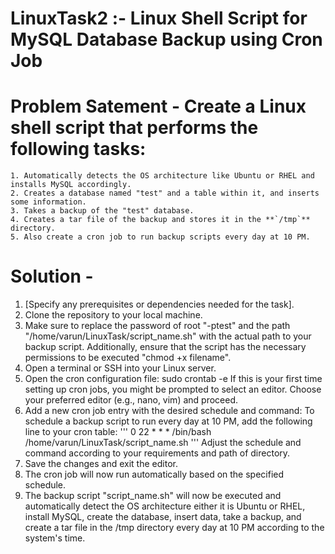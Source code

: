 # LinuxTask2 :- Linux Shell Script for MySQL Database Backup using Cron Job

# Problem Satement - Create a Linux shell script that performs the following tasks:
    1. Automatically detects the OS architecture like Ubuntu or RHEL and installs MySQL accordingly.
    2. Creates a database named "test" and a table within it, and inserts some information.
    3. Takes a backup of the "test" database.
    4. Creates a tar file of the backup and stores it in the **`/tmp`** directory.
    5. Also create a cron job to run backup scripts every day at 10 PM.

# Solution -
1. [Specify any prerequisites or dependencies needed for the task].
2. Clone the repository to your local machine.
3. Make sure to replace the password of root "-ptest" and the path "/home/varun/LinuxTask/script_name.sh" with the actual path to your backup script. Additionally, ensure that the script has the   necessary permissions to be executed "chmod +x filename".
4. Open a terminal or SSH into your Linux server.
5. Open the cron configuration file: sudo crontab -e
   If this is your first time setting up cron jobs, you might be prompted to select an editor. Choose your preferred editor (e.g., nano, vim) and proceed.
6. Add a new cron job entry with the desired schedule and command:
   To schedule a backup script to run every day at 10 PM, add the following line to your cron table:
   '''  0 22 * * * /bin/bash /home/varun/LinuxTask/script_name.sh  '''
   Adjust the schedule and command according to your requirements and path of directory.
7. Save the changes and exit the editor.
8. The cron job will now run automatically based on the specified schedule.
9. The backup script "script_name.sh" will now be executed and automatically detect the OS architecture either it is Ubuntu or RHEL, install MySQL, create the database, insert data, take a backup, and create a tar file in the /tmp directory every day at 10 PM according to the system's time.
